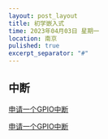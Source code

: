 ```yaml
---
layout: post_layout
title: 初学嵌入式
time: 2023年04月03日 星期一
location: 南京
pulished: true
excerpt_separator: "#"
---
```


## 中断

[申请一个GPIO中断](https://sixcircle.github.io/2023/04/03/申请一个GPIO中断.html) 

<a href="/_posts/申请一个GPIO中断.md" target="_blank">申请一个GPIO中断</a>
